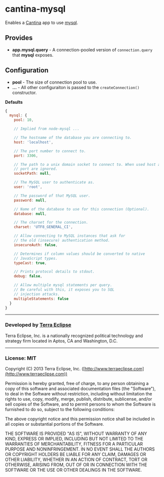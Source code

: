 cantina-mysql
=============

Enables a [Cantina](https://github.com/cantina/cantina) app to use
[mysql](https://github.com/felixge/node-mysql).

Provides
--------
- **app.mysql.query** - A connection-pooled version of `connection.query` that
**mysql** exposes.

Configuration
-------------
- **pool** - The size of connection pool to use.
- **...** - All other configuraiton is passed to the `createConnection()`
            constructor.

**Defaults**

```js
{
  mysql: {
    pool: 10,

    // Implied from node-mysql ...

    // The hostname of the database you are connecting to.
    host: 'localhost',

    // The port number to connect to.
    port: 3306,

    // The path to a unix domain socket to connect to. When used host and
    // port are ignored.
    socketPath: null,

    // The MySQL user to authenticate as.
    user: 'root',

    // The password of that MySQL user.
    password: null,

    // Name of the database to use for this connection (Optional).
    database: null,

    // The charset for the connection.
    charset: 'UTF8_GENERAL_CI',

    // Allow connecting to MySQL instances that ask for
    // the old (insecure) authentication method.
    insecureAuth: false,

    // Determines if column values should be converted to native
    // JavaScript types.
    typeCast: true,

    // Prints protocol details to stdout.
    debug: false,

    // Allow multiple mysql statements per query.
    // Be careful with this, it exposes you to SQL
    // injection attacks.
    multipleStatements: false
  }
}
```

- - -

### Developed by [Terra Eclipse](http://www.terraeclipse.com)
Terra Eclipse, Inc. is a nationally recognized political technology and
strategy firm located in Aptos, CA and Washington, D.C.

- - -

### License: MIT
Copyright (C) 2013 Terra Eclipse, Inc. ([http://www.terraeclipse.com](http://www.terraeclipse.com))

Permission is hereby granted, free of charge, to any person obtaining a copy
of this software and associated documentation files (the "Software"), to deal
in the Software without restriction, including without limitation the rights
to use, copy, modify, merge, publish, distribute, sublicense, and/or sell
copies of the Software, and to permit persons to whom the Software is furnished
to do so, subject to the following conditions:

The above copyright notice and this permission notice shall be included in
all copies or substantial portions of the Software.

THE SOFTWARE IS PROVIDED "AS IS", WITHOUT WARRANTY OF ANY KIND, EXPRESS OR
IMPLIED, INCLUDING BUT NOT LIMITED TO THE WARRANTIES OF MERCHANTABILITY,
FITNESS FOR A PARTICULAR PURPOSE AND NONINFRINGEMENT. IN NO EVENT SHALL THE
AUTHORS OR COPYRIGHT HOLDERS BE LIABLE FOR ANY CLAIM, DAMAGES OR OTHER
LIABILITY, WHETHER IN AN ACTION OF CONTRACT, TORT OR OTHERWISE, ARISING FROM,
OUT OF OR IN CONNECTION WITH THE SOFTWARE OR THE USE OR OTHER DEALINGS IN THE
SOFTWARE.